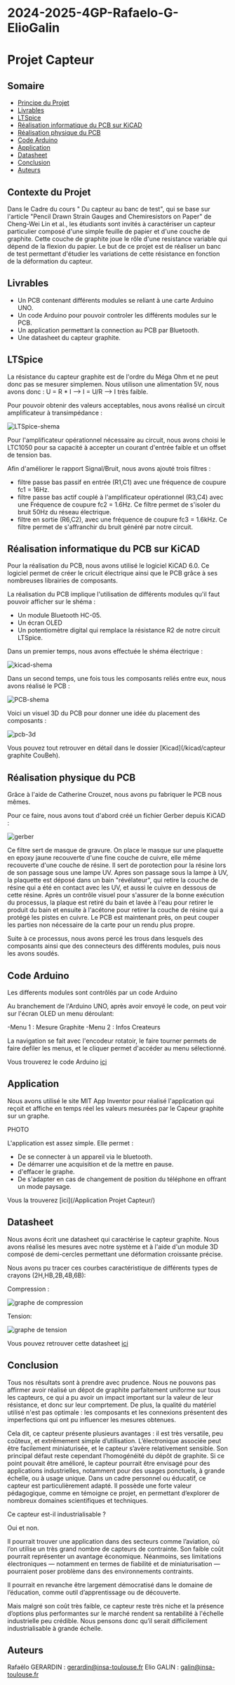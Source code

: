 # 2024-2025-4GP-Rafaelo-G-ElioGalin

# Projet Capteur

## Somaire

- [Principe du Projet](#principe-du-projet)
- [Livrables](#livrables)
- [LTSpice](#ltspice)
- [Réalisation informatique du PCB sur KiCAD](#Realisation-informatique-du-pcb-sur-kicad)
- [Réalisation physique du PCB](#Réalisation-physique-du-PCB)
- [Code Arduino](#code-arduino)
- [Application](#application)
- [Datasheet](#datasheet)
- [Conclusion](#conclusion)
- [Auteurs](#auteurs)


## Contexte du Projet
Dans le Cadre du cours " Du capteur au banc de test", qui se base sur l'article "Pencil Drawn Strain Gauges and Chemiresistors on Paper" de Cheng-Wei Lin et al., les étudiants sont invités à caractériser un capteur particulier composé d'une simple feuille de papier et d'une couche de graphite. Cette couche de graphite joue le rôle d'une resistance variable qui dépend de la flexion du papier. Le but de ce projet est de réaliser un banc de test permettant d'étudier les variations de cette résistance en fonction de la déformation du capteur.


## Livrables

- Un PCB contenant différents modules se reliant à une carte Arduino UNO.
- Un code Arduino pour pouvoir controler les différents modules sur le PCB.
- Un application permettant la connection au PCB par Bluetooth.
- Une datasheet du capteur graphite.


## LTSpice 

La résistance du capteur graphite est de l'ordre du Méga Ohm et ne peut donc pas se mesurer simplemen. Nous utilison une alimentation 5V, nous avons donc :
U = R * I --> I = U/R --> I très faible.

Pour pouvoir obtenir des valeurs acceptables, nous avons réalisé un circuit amplificateur à transimpédance : 

![LTSpice-shema](/Photos/Circuit-LTSpice.PNG)

Pour l'amplificateur opérationnel nécessaire au circuit, nous avons choisi le LTC1050 pour sa capacité à accepter un courant d'entrée faible et un offset de tension bas.

Afin d'améliorer le rapport Signal/Bruit, nous avons ajouté trois filtres : 

- filtre passe bas passif en entrée (R1,C1) avec une fréquence de coupure fc1 = 16Hz.
- filtre passe bas actif couplé à l'amplificateur opérationnel (R3,C4) avec une Fréquence de coupure fc2 = 1.6Hz. Ce filtre permet de s'isoler du bruit 50Hz du réseau électrique.
- filtre en sortie (R6,C2), avec une fréquence de coupure fc3 = 1.6kHz. Ce filtre permet de s'affranchir du bruit généré par notre circuit.


## Réalisation informatique du PCB sur KiCAD

Pour la réalisation du PCB, nous avons utilisé le logiciel KiCAD 6.0. Ce logiciel permet de créer le cricuit électrique ainsi que le PCB grâce à ses nombreuses librairies de composants.

La réalisation du PCB implique l'utilisation de différents modules qu'il faut pouvoir afficher sur le shéma : 

- Un module Bluetooth HC-05.
- Un écran OLED
- Un potentiomètre digital qui remplace la résistance R2 de notre circuit LTSpice.

Dans un premier temps, nous avons effectuée le shéma électrique : 

![kicad-shema](/Photos/Kicad-photo.png)

Dans un second temps, une fois tous les composants reliés entre eux, nous avons réalisé le PCB :

![PCB-shema](/Photos/PCB-Projet-Capteur.PNG)

Voici un visuel 3D du PCB pour donner une idée du placement des composants :

![pcb-3d](/Photos/Vue-3D-PCB.PNG)

Vous pouvez tout retrouver en détail dans le dossier [Kicad](/kicad/capteur graphite CouBeh).


## Réalisation physique du PCB

Grâce à l'aide de Catherine Crouzet, nous avons pu fabriquer le PCB nous mêmes.

Pour ce faire, nous avons tout d'abord créé un fichier Gerber depuis KiCAD :

![gerber](/Photos/Gerber.PNG)

Ce filtre sert de masque de gravure. On place le masque sur une plaquette en epoxy jaune recouverte d'une fine couche de cuivre, elle même recouverte d'une couche de résine. Il sert de porotection pour la résine lors de son passage sous une lampe UV. Apres son passage sous la lampe à UV, la plaquette est déposé dans un bain "révélateur", qui retire la couche de résine qui a été en contact avec les UV, et aussi le cuivre en dessous de cette résine. Après un contrôle visuel pour s'assurer de la bonne exécution du processus, la plaque est retiré du bain et lavée à l'eau pour retirer le produit du bain et ensuite à l'acétone pour retirer la couche de résine qui a protégé les pistes en cuivre. Le PCB est maintenant près, on peut couper les parties non nécessaire de la carte pour un rendu plus propre.

Suite à ce processus, nous avons percé les trous dans lesquels des composants ainsi que des connecteurs des différents modules, puis nous les avons soudés.


## Code Arduino

Les differents modules sont contrôlés par un code Arduino 

Au branchement de l'Arduino UNO, après avoir envoyé le code, on peut voir sur l'écran OLED un menu déroulant:

-Menu 1 : Mesure Graphite
-Menu 2 : Infos Createurs

La navigation se fait avec l'encodeur rotatoir, le faire tourner permets de faire defiler les menus, et le cliquer permet d'accéder au menu sélectionné.

Vous trouverez le code Arduino [ici](/Code-Arduino/)

## Application

Nous avons utilisé  le site MIT App Inventor pour réalisé l'application qui reçoit et affiche en temps réel les valeurs mesurées par le Capeur graphite sur un graphe.

PHOTO

L'application est assez simple. Elle permet :
- De se connecter à un appareil via le bluetooth.
- De démarrer une acquisition et de la mettre en pause.
- d'effacer le graphe.
- De s'adapter en cas de changement de position du téléphone en offrant un mode paysage.

Vous la trouverez [ici](/Application Projet Capteur/)

## Datasheet

Nous avons écrit une datasheet qui caractérise le capteur graphite. Nous avons réalisé les mesures avec notre système et à l'aide d'un module 3D composé de demi-cercles permettant une déformation croissante précise.

Nous avons pu tracer ces courbes caractéristique de différents types de crayons (2H,HB,2B,4B,6B): 

Compression :

![graphe de compression](/Photos/Figure_compression.PNG)

Tension:

![graphe de tension](/Photos/Figure_tension.PNG)

Vous pouvez retrouver cette datasheet [ici](/Datasheet/)

## Conclusion

Tous nos résultats sont à  prendre avec prudence. Nous ne pouvons pas affirmer avoir réalisé un dépot de graphite parfaitement uniforme sur tous les capteurs, ce qui a pu avoir un impact important sur la valeur de leur résistance, et donc sur leur comprtement. De plus, la qualité du matériel utilisé n'est pas  optimale : les composants et les connexions présentent des imperfections qui ont pu influencer les mesures obtenues.

Cela dit, ce capteur présente plusieurs avantages : il est très versatile, peu coûteux, et extrêmement simple d’utilisation. L’électronique associée peut être facilement miniaturisée, et le capteur s’avère relativement sensible. Son principal défaut reste cependant l’homogénéité du dépôt de graphite. Si ce point pouvait être amélioré, le capteur pourrait être envisagé pour des applications industrielles, notamment pour des usages ponctuels, à grande échelle, ou à usage unique.
Dans un cadre personnel ou éducatif, ce capteur est particulièrement adapté. Il possède une forte valeur pédagogique, comme en témoigne ce projet, en permettant d’explorer de nombreux domaines scientifiques et techniques.

Ce capteur est-il industrialisable ? 

Oui et non.

Il pourrait trouver une application dans des secteurs comme l’aviation, où l’on utilise un très grand nombre de capteurs de contrainte. Son faible coût pourrait représenter un avantage économique. Néanmoins, ses limitations électroniques — notamment en termes de fiabilité et de miniaturisation — pourraient poser problème dans des environnements contraints.

Il pourrait en revanche être largement démocratisé dans le domaine de l’éducation, comme outil d’apprentissage ou de découverte.

Mais malgré son coût très faible, ce capteur reste très niche et la présence d’options plus performantes sur le marché rendent sa rentabilité à l'échelle industrielle peu crédible. Nous pensons donc qu’il serait difficilement industrialisable à grande échelle.

## Auteurs

Rafaëlo GERARDIN : <gerardin@insa-toulouse.fr>
Elio GALIN : <galin@insa-toulouse.fr>


